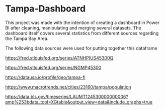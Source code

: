 # Tampa-Dashboard

This project was made with the intention of creating a dashboard in Power BI after cleaning, manipulating and merging several datasets. The dashboard itself covers several statistics from different sources regarding the Tampa Bay Area.

The following data sources were used for putting together this dataframe

https://fred.stlouisfed.org/series/ATNHPIUS45300Q

https://fred.stlouisfed.org/series/NGMP45300

https://datausa.io/profile/geo/tampa-fl

https://www.macrotrends.net/cities/23160/tampa/population

https://data.bls.gov/timeseries/LAUMT124530000000006?amp%253bdata_tool=XGtable&output_view=data&include_graphs=true

